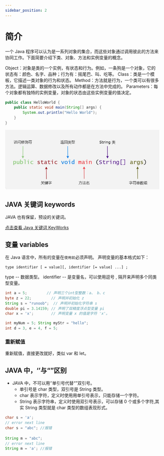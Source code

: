 ```yaml
---
sidebar_position: 2
---
```


# 简介

一个 Java 程序可以认为是一系列对象的集合，而这些对象通过调用彼此的方法来协同工作。下面简要介绍下类、对象、方法和实例变量的概念。

Object：对象是类的一个实例，有状态和行为。例如，一条狗是一个对象，它的状态有：颜色、名字、品种；行为有：摇尾巴、叫、吃等。
Class：类是一个模板，它描述一类对象的行为和状态。
Method：方法就是行为，一个类可以有很多方法。逻辑运算、数据修改以及所有动作都是在方法中完成的。
Parameters：每个对象都有独特的实例变量，对象的状态由这些实例变量的值决定。

```java
public class HelloWorld {
    public static void main(String[] args) {
        System.out.println("Hello World");
    }
}
```

![基础](../images/java-basic-1.jpeg)

## JAVA 关键词 keywords

JAVA 也有保留，预设的关键词。

[点击查看 Java 关键词 KeyWorks](https://docs.oracle.com/javase/specs/jls/se17/html/jls-3.html#jls-3.9)

## 变量 variables

在 Java 语言中，所有的变量在`使用前`必须声明。
声明变量的基本格式如下：

```
type identifier [ = value][, identifier [= value] ...] ;
```

type -- 数据类型。
identifier -- 是变量名，可以使用逗号 , 隔开来声明多个同类型变量。

```java title="初始化例子"
int a = 5;         // 声明三个int型整数：a、 b、c
byte z = 22;         // 声明并初始化 z
String s = "runoob";  // 声明并初始化字符串 s
double pi = 3.14159; // 声明了双精度浮点型变量 pi
char x = 'x';        // 声明变量 x 的值是字符 'x'。
```

```java title="不同类型分号分隔，同类型逗号分隔"
int myNum = 5; String myStr = "hello";
int d = 3, e = 4, f = 5;
```

### 重新赋值

重新赋值，直接更改就好，类似 var 和 let。

## JAVA 中，‘’与“”区别

- JAVA 中，不可以用‘’单引号代替“”双引号。
  - 单引号是 char 类型，双引号是 String 类型。
  - char 表示字符，定义时使用用单引号表示，只能存储一个字符。
  - String 表示字符串，定义时使用双引号表示，可以存储 0 个或多个字符,其实 String 类型就是 char 类型的数组表现形式。

```java title="单双引号区别"
char s = 'a';
// error next line
char s = "abc"; //报错

String m = "abc";
// error next line
String m = 'a'; //报错
```

